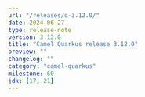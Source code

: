 ```yaml
---
url: "/releases/q-3.12.0/"
date: 2024-06-27
type: release-note
version: 3.12.0
title: "Camel Quarkus release 3.12.0"
preview: ""
changelog: ""
category: "camel-quarkus"
milestone: 60
jdk: [17, 21]
---
```

